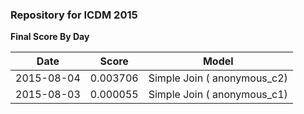 ### Repository for  ICDM 2015 

**Final Score By Day**

| Date        | Score    | Model                               |
| ----------- |:--------:|:-----------------------------------:| 
| 2015-08-04  | 0.003706 | Simple Join ( anonymous_c2)         |
| 2015-08-03  | 0.000055 | Simple Join ( anonymous_c1)         |
